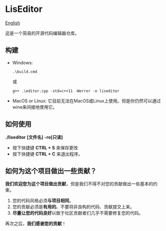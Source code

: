 # LisEditor

[English](./README.md)

这是一个简易的开源代码编辑器仓库。

## 构建

- Windows:
    ```shell
    .\build.cmd
    ```
    或
    ```shell
    g++ .\editor.cpp -std=c++11 -Werror -o liseditor
    ```

- MacOS or Linux:
    它目前无法在MacOS或Linux上使用。但是你仍然可以通过wine来间接地使用它。

## 如何使用

**./liseditor** **[文件名]** **-ro[只读]**

- 按下快捷键 **CTRL + S** 来保存更改
- 按下快捷键 **CTRL + C** 来退出程序。

## 如何为这个项目做出一些贡献？

**我们欢迎您为这个项目做出贡献**，但是我们不得不对您的贡献做出一些基本的约束。

1. 您的代码风格必须**与项目相同**。
2. 您的贡献必须是**有用的**。不要将非良构的代码、贡献提交上来。
3. **尽量让您的代码良好**以致于社区贡献者们几乎不需要修复您的代码。

再次之后，**我们感谢您的贡献**！

